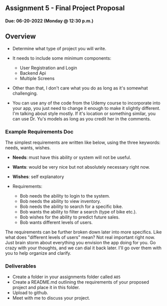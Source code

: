 ## Assignment  5 - Final Project Proposal
#### Due: 06-20-2022 (Monday @ 12:30 p.m.)

## Overview

- Determine what type of project you will write.
- It needs to include some minimum components:
  - User Registration and Login
  - Backend Api
  - Multiple Screens
  
- Other than that, I don't care what you do as long as it's somewhat challenging.
- You can use any of the code from the Udemy course to incorporate into your app, you just need to change it enough to make it slightly different. I'm talking about style mostly. If it's location or something similar, you can use Dr. Yu's models as long as you credit her in the comments. 

### Example Requirements Doc

The simplest requirements are written like below, using the three keywords: needs, wants, wishes.

- **Needs**: must have this ability or system will not be useful.
- **Wants**: would be very nice but not absolutely necessary right now.
- **Wishes**: self explanatory

- Requirements:
  - Bob needs the ability to login to the system.
  - Bob needs the ability to view inventory.
  - Bob needs the ability to search for a specific bike.
  - Bob wants the ability to filter a search (type of bike etc.). 
  - Bob wishes for the ability to predict future sales.
  - Bob wants different levels of users.

The requirements can be further broken down later into more specifics. Like what does "different levels of users" mean? Not real important right now. Just brain storm about everything you envision the app doing for you. Go crazy with your thoughts, and we can dial it back later.  I'll go over them with you to help organize and clarify.

### Deliverables

- Create a folder in your assignments folder called `A05`
- Create a README.md outlining the requirements of your proposed project and place it in this folder.
- Upload to github. 
- Meet with me to discuss your project.


